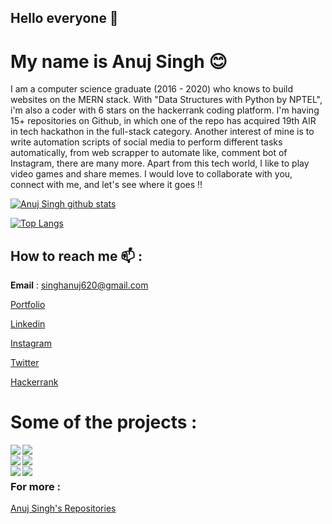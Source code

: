## Hello everyone 👋</br> 
# My name is Anuj Singh :blush: </br>


I am a computer science graduate (2016 - 2020) who knows to build websites on the MERN stack. With "Data Structures with Python by NPTEL", i'm also a coder with 6 stars on the hackerrank coding platform. I'm having 15+ repositories on Github, in which one of the repo has acquired 19th AIR in tech hackathon in the full-stack category. Another interest of mine is to write automation scripts of social media to perform different tasks automatically, from web scrapper to automate like, comment bot of Instagram, there are many more. Apart from this tech world, I like to play video games and share memes. I would love to collaborate with you, connect with me, and let's see where it goes !!


[![Anuj Singh github stats](https://github-readme-stats.vercel.app/api?username=singhanuj620&show_icons=true&theme=tokyonight)](https://github.com/singhanuj620)

[![Top Langs](https://github-readme-stats.vercel.app/api/top-langs/?username=singhanuj620)](https://github.com/singhanuj620)

## How to reach me :mailbox: :

**Email** : singhanuj620@gmail.com

[Portfolio](https://anujportfolio.herokuapp.com/)

[Linkedin](https://www.linkedin.com/in/anuj-singh-007/)

[Instagram](https://instagram.com/anujcodeop)

[Twitter](https://twitter.com/singhanuj620)

[Hackerrank](https://www.hackerrank.com/singhanuj)


# Some of the projects :

<a href="https://github.com/singhanuj620/blinkbuff">
  <img align="left" src="https://github-readme-stats.vercel.app/api/pin/?username=singhanuj620&repo=blinkbuff" />
</a>
<a href="https://github.com/singhanuj620/git_firebase_api">
  <img align="left" src="https://github-readme-stats.vercel.app/api/pin/?username=singhanuj620&repo=git_firebase_api" />
</a>
</br>
<a href="https://github.com/singhanuj620/freecodecamp_scrap">
  <img align="left" src="https://github-readme-stats.vercel.app/api/pin/?username=singhanuj620&repo=freecodecamp_scrap" />
</a>
<a href="https://github.com/singhanuj620/yelpcamp">
  <img align="left" src="https://github-readme-stats.vercel.app/api/pin/?username=singhanuj620&repo=yelpcamp" />
</a>
</br>
<a href="https://github.com/singhanuj620/likeComment_instagramBot">
  <img align="left" src="https://github-readme-stats.vercel.app/api/pin/?username=singhanuj620&repo=likeComment_instagramBot" />
</a>
<a href="https://github.com/singhanuj620/instabot-uploadphoto">
  <img align="left" src="https://github-readme-stats.vercel.app/api/pin/?username=singhanuj620&repo=instabot-uploadphoto" />
</a>


### For more : 
[Anuj Singh's Repositories](https://github.com/singhanuj620?tab=repositories)
